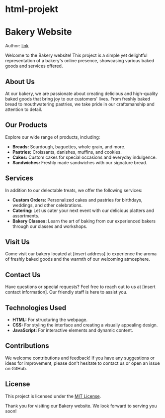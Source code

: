 # html-projekt
# Bakery Website

Author: [link](https://github.com/Matias014/html-projekt)

Welcome to the Bakery website! This project is a simple yet delightful representation of a bakery's online presence, showcasing various baked goods and services offered.

## About Us

At our bakery, we are passionate about creating delicious and high-quality baked goods that bring joy to our customers' lives. From freshly baked bread to mouthwatering pastries, we take pride in our craftsmanship and attention to detail.

## Our Products

Explore our wide range of products, including:

- **Breads:** Sourdough, baguettes, whole grain, and more.
- **Pastries:** Croissants, danishes, muffins, and cookies.
- **Cakes:** Custom cakes for special occasions and everyday indulgence.
- **Sandwiches:** Freshly made sandwiches with our signature bread.

## Services

In addition to our delectable treats, we offer the following services:

- **Custom Orders:** Personalized cakes and pastries for birthdays, weddings, and other celebrations.
- **Catering:** Let us cater your next event with our delicious platters and assortments.
- **Bakery Classes:** Learn the art of baking from our experienced bakers through our classes and workshops.

## Visit Us

Come visit our bakery located at [insert address] to experience the aroma of freshly baked goods and the warmth of our welcoming atmosphere.

## Contact Us

Have questions or special requests? Feel free to reach out to us at [insert contact information]. Our friendly staff is here to assist you.

## Technologies Used

- **HTML:** For structuring the webpage.
- **CSS:** For styling the interface and creating a visually appealing design.
- **JavaScript:** For interactive elements and dynamic content.

## Contributions

We welcome contributions and feedback! If you have any suggestions or ideas for improvement, please don't hesitate to contact us or open an issue on GitHub.

## License

This project is licensed under the [MIT License](LICENSE).

Thank you for visiting our Bakery website. We look forward to serving you soon!
